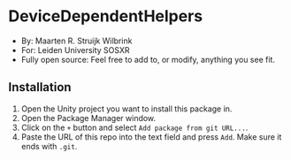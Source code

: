 # DeviceDependentHelpers

- By: Maarten R. Struijk Wilbrink
- For: Leiden University SOSXR
- Fully open source: Feel free to add to, or modify, anything you see fit.


## Installation
1. Open the Unity project you want to install this package in.
2. Open the Package Manager window.
3. Click on the `+` button and select `Add package from git URL...`.
4. Paste the URL of this repo into the text field and press `Add`. Make sure it ends with `.git`.


